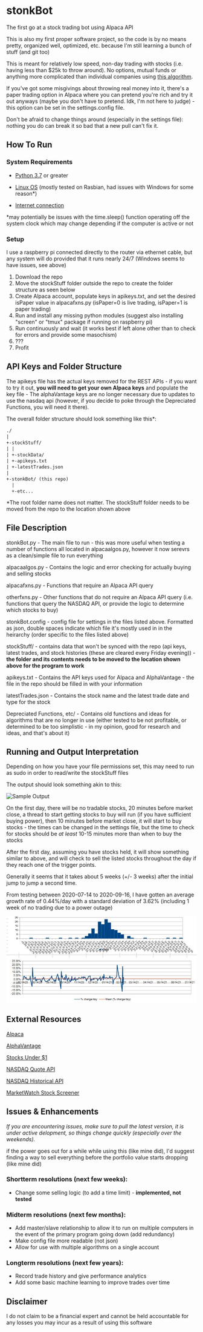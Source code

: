 
# stonkBot
The first go at a stock trading bot using Alpaca API

This is also my first proper software project, so the code is by no means pretty, organized well, optimized, etc. because I'm still learning a bunch of stuff (and git too)

This is meant for relatively low speed, non-day trading with stocks (i.e. having less than $25k to throw around). No options, mutual funds or anything more complicated than individual companies using [this algorithm](https://stocksunder1.org/penny-stocks/).

If you've got some misgivings about throwing real money into it, there's a paper trading option in Alpaca where you can pretend you're rich and try it out anyways (maybe you don't have to pretend. Idk, I'm not here to judge) - this option can be set in the settings.config file.

Don't be afraid to change things around (especially in the settings file): nothing you do can break it so bad that a new pull can't fix it.

## How To Run
### System Requirements
- [Python 3.7](https://www.python.org/) or greater

- [Linux OS](https://www.raspberrypi.org/) (mostly tested on Rasbian, had issues with Windows for some reason*)

- [Internet connection](https://2018.bloomca.me/en)

*may potentially be issues with the time.sleep() function operating off the system clock which may change depending if the computer is active or not

### Setup

I use a raspberry pi connected directly to the router via ethernet cable, but any system will do provided that it runs nearly 24/7 (Windows seems to have issues, see above)

1. Download the repo
2. Move the stockStuff folder outside the repo to create the folder structure as seen below
3. Create Alpaca account, populate keys in apikeys.txt, and set the desired isPaper value in alpacafxns.py (isPaper=0 is live trading, isPaper=1 is paper trading)
4. Run and install any missing python modules (suggest also installing "screen" or "tmux" package if running on raspberry pi)
5. Run continuously and wait (it works best if left alone other than to check for errors and provide some masochism)
6. ???
7. Profit


## API Keys and Folder Structure
The apikeys file has the actual keys removed for the REST APIs - if you want to try it out, **you will need to get your own Alpaca keys** and populate the key file - The alphaVantage keys are no longer necessary due to updates to use the nasdaq api (however, if you decide to poke through the Depreciated Functions, you will need it there).

The overall folder structure should look something like this*:
```
./
|
+-stockStuff/
| |
| +-stockData/
| +-apikeys.txt
| +-latestTrades.json
|
+-stonkBot/ (this repo)
  |
  +-etc...
```

*The root folder name does not matter. The stockStuff folder needs to be moved from the repo to the location shown above

## File Description
stonkBot.py - The main file to run - this was more useful when testing a number of functions all located in alpacaalgos.py, however it now serevrs as a clean/simple file to run everything

alpacaalgos.py - Contains the logic and error checking for actually buying and selling stocks

alpacafxns.py - Functions that require an Alpaca API query

otherfxns.py - Other functions that do not require an Alpaca API query (i.e. functions that query the NASDAQ API, or provide the logic to determine which stocks to buy)

stonkBot.config - config file for settings in the files listed above. Formatted as json, double spaces indicate which file it's mostly used in in the heirarchy (order specific to the files listed above)

stockStuff/ - contains data that won't be synced with the repo (api keys, latest trades, and stock histories (these are cleared every Friday evening)) - **the folder and its contents needs to be moved to the location shown above for the program to work**

apikeys.txt - Contains the API keys used for Alpaca and AlphaVantage - the file in the repo should be filled in with your information

latestTrades.json - Contains the stock name and the latest trade date and type for the stock

Depreciated Functions, etc/ - Contains old functions and ideas for algorithms that are no longer in use (either tested to be not profitable, or determined to be too simplistic - in my opinion, good for research and ideas, and that's about it)

## Running and Output Interpretation

Depending on how you have your file permissions set, this may need to run as sudo in order to read/write the stockStuff files

The output should look something akin to this:

![Sample Output](https://github.com/steveman1123/stonkBot/blob/master/sampleOutput.jpg?raw=true)

On the first day, there will be no tradable stocks, 20 minutes before market close, a thread to start getting stocks to buy will run (if you have sufficient buying power), then 10 minutes before market close, it will start to buy stocks - the times can be changed in the settings file, but the time to check for stocks should be _at least_ 10-15 minutes more than when to buy the stocks

After the first day, assuming you have stocks held, it will show something similar to above, and will check to sell the listed stocks throughout the day if they reach one of the trigger points.

Generally it seems that it takes about 5 weeks (+/- 3 weeks) after the initial jump to jump a second time.

From testing between 2020-07-14 to 2020-09-16, I have gotten an average growth rate of 0.44%/day with a standard deviation of 3.62% (including 1 week of no trading due to a power outage)

![Daily Returns](https://github.com/steveman1123/stonkBot/blob/master/dailyReturns.jpg?raw=true)

## External Resources
[Alpaca](https://alpaca.markets/)

[AlphaVantage](https://www.alphavantage.co/)

[Stocks Under $1](https://stocksunder1.org/)

[NASDAQ Quote API](https://api.nasdaq.com/api/quote/MSFT/info?assetclass=stocks)

[NASDAQ Historical API](https://www.nasdaq.com/api/v1/historical/MSFT/stocks/2019-04-20/2020-04-20/)

[MarketWatch Stock Screener](https://www.marketwatch.com/tools/stockresearch/screener/)

## Issues & Enhancements

*If you are encountering issues, make sure to pull the latest version, it is under active delopment, so things change quickly (especially over the weekends).*

if the power goes out for a while while using this (like mine did), I'd suggest finding a way to sell everything before the portfolio value starts dropping (like mine did)

### Shortterm resolutions (next few weeks):
* Change some selling logic (to add a time limit) - **implemented, not tested**

### Midterm resolutions (next few months):
* Add master/slave relationship to allow it to run on multiple computers in the event of the primary program going down (add redundancy)
* Make config file more readable (not json)
* Allow for use with multiple algorithms on a single account

### Longterm resolutions (next few years):
* Record trade history and give performance analytics
* Add some basic machine learning to improve trades over time

## Disclaimer
I do not claim to be a financial expert and cannot be held accountable for any losses you may incur as a result of using this software
